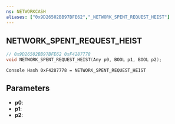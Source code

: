 ```yaml
---
ns: NETWORKCASH
aliases: ["0x9D26502BB97BFE62","_NETWORK_SPENT_REQUEST_HEIST"]
---
```

## NETWORK_SPENT_REQUEST_HEIST

```c
// 0x9D26502BB97BFE62 0xF4287778
void NETWORK_SPENT_REQUEST_HEIST(Any p0, BOOL p1, BOOL p2);
```

```
Console Hash 0xF4287778 = NETWORK_SPENT_REQUEST_HEIST  
```

## Parameters
* **p0**:
* **p1**:
* **p2**:


